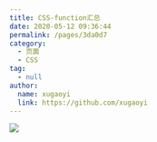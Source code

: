 ```yaml
---
title: CSS-function汇总
date: 2020-05-12 09:36:44
permalink: /pages/3da0d7
category:
  - 页面
  - CSS
tag:
  - null
author:
  name: xugaoyi
  link: https://github.com/xugaoyi
---
```


![](https://jsd.cdn.zzko.cn/gh/xugaoyi/image_store/blog/20200512161232.jpg)
